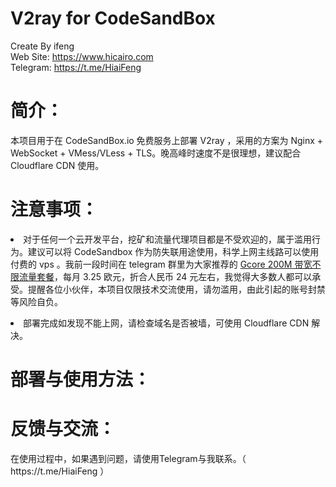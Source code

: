 # V2ray for CodeSandBox
Create By ifeng<br>
Web Site: https://www.hicairo.com <br>
Telegram: https://t.me/HiaiFeng <br>

# 简介：
本项目用于在 CodeSandBox.io 免费服务上部署 V2ray ，采用的方案为 Nginx + WebSocket + VMess/VLess + TLS。晚高峰时速度不是很理想，建议配合 Cloudflare CDN 使用。

# 注意事项：
<p><li>对于任何一个云开发平台，挖矿和流量代理项目都是不受欢迎的，属于滥用行为。建议可以将 CodeSandbox 作为防失联用途使用，科学上网主线路可以使用付费的 vps 。我前一段时间在 telegram 群里为大家推荐的 <a href="https://www.hicairo.com/post/42.html">Gcore 200M 带宽不限流量套餐</a>，每月 3.25 欧元，折合人民币 24 元左右，我觉得大多数人都可以承受。提醒各位小伙伴，本项目仅限技术交流使用，请勿滥用，由此引起的账号封禁等风险自负。</li></p>
<p><li>部署完成如发现不能上网，请检查域名是否被墙，可使用 Cloudflare CDN 解决。</li></p>

# 部署与使用方法：


# 反馈与交流：
<p>在使用过程中，如果遇到问题，请使用Telegram与我联系。（ https://t.me/HiaiFeng ）</p>
